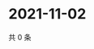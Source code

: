 # 2021-11-02

共 0 条

<!-- BEGIN WEIBO -->
<!-- 最后更新时间 Tue Nov 02 2021 10:21:12 GMT+0800 (China Standard Time) -->

<!-- END WEIBO -->
